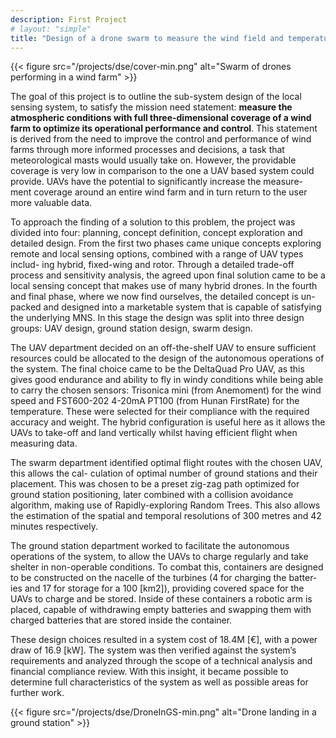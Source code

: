 ```yaml
---
description: First Project
# layout: "simple"
title: "Design of a drone swarm to measure the wind field and temperature stratification in a wind farm"
---
```


<!-- {{< lead >}}
Bachelor's thesis, supervisor: Dr. Ir. Dries Allaerts 
{{< /lead >}} -->

{{< figure src="/projects/dse/cover-min.png" alt="Swarm of drones performing in a wind farm" >}}


The goal of this project is to outline the sub-system design of the local sensing system, to satisfy the mission need statement: **measure the atmospheric conditions with full three-dimensional coverage of a wind farm to optimize its operational performance and control**. This statement is derived from the need to improve the control and performance of wind farms through more informed processes and decisions, a task that meteorological masts would usually take on. However, the providable coverage is very low in comparison to the one a UAV based system could provide. UAVs have the potential to significantly increase the measure- ment coverage around an entire wind farm and in turn return to the user more valuable data.

To approach the finding of a solution to this problem, the project was divided into four: planning, concept definition, concept exploration and detailed design. From the first two phases came unique concepts exploring remote and local sensing options, combined with a range of UAV types includ- ing hybrid, fixed-wing and rotor. Through a detailed trade-off process and sensitivity analysis, the agreed upon final solution came to be a local sensing concept that makes use of many hybrid drones. In the fourth and final phase, where we now find ourselves, the detailed concept is un- packed and designed into a marketable system that is capable of satisfying the underlying MNS. In this stage the design was split into three design groups: UAV design, ground station design, swarm design.

The UAV department decided on an off-the-shelf UAV to ensure sufficient resources could be allocated to the design of the autonomous operations of the system. The final choice came to be the DeltaQuad Pro UAV, as this gives good endurance and ability to fly in windy conditions while being able to carry the chosen sensors: Trisonica mini (from Anemoment) for the wind speed and FST600-202 4-20mA PT100 (from Hunan FirstRate) for the temperature. These were selected for their compliance with the required accuracy and weight. The hybrid configuration is useful here as it allows the UAVs to take-off and land vertically whilst having efficient flight when measuring data.

The swarm department identified optimal flight routes with the chosen UAV, this allows the cal- culation of optimal number of ground stations and their placement. This was chosen to be a preset zig-zag path optimized for ground station positioning, later combined with a collision avoidance algorithm, making use of Rapidly-exploring Random Trees. This also allows the estimation of the spatial and temporal resolutions of 300 metres and 42 minutes respectively.

The ground station department worked to facilitate the autonomous operations of the system, to allow the UAVs to charge regularly and take shelter in non-operable conditions. To combat this, containers are designed to be constructed on the nacelle of the turbines (4 for charging the batter- ies and 17 for storage for a 100 [km2]), providing covered space for the UAVs to charge and be stored. Inside of these containers a robotic arm is placed, capable of withdrawing empty batteries and swapping them with charged batteries that are stored inside the container.

These design choices resulted in a system cost of 18.4M [€], with a power draw of 16.9 [kW]. The system was then verified against the system’s requirements and analyzed through the scope of a technical analysis and financial compliance review. With this insight, it became possible to determine full characteristics of the system as well as possible areas for further work.

{{< figure src="/projects/dse/DroneInGS-min.png" alt="Drone landing in a ground station" >}}
